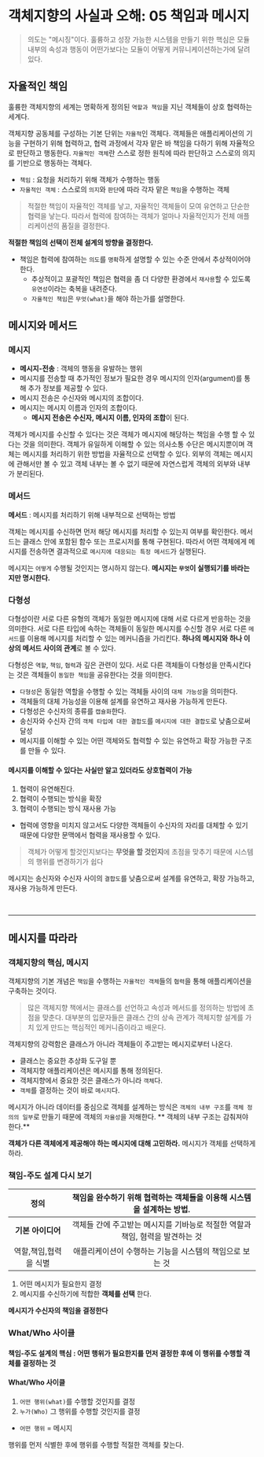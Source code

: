 # 객체지향의 사실과 오해: 05 책임과 메시지 

> 의도는 "메시징"이다. 훌륭하고 성장 가능한 시스템을 만들기 위한 핵심은 모듈 내부의 속성과 행동이 어떤가보다는 모듈이
> 어떻게 커뮤니케이션하는가에 달려있다. 
> 
## 자율적인 책임


훌륭한 객체지향의 세계는 명확하게 정의된 `역할과 책임`을 지닌 객체들이 상호 협력하는 세계다. 

객체지향 공동체를 구성하는 기본 단위는 `자율적`인 객체다. 객체들은 애플리케이션의 기능을 구현하기 위해 협력하고, 협력 과정에서 각자 
맡은 바 책임을 다하기 위해 자율적으로 판단하고 행동한다. `자율적인 객체`란 스스로 정한 원칙에 따라 판단하고 스스로의 의지를 
기반으로 행동하는 객체다. 
- `책임` : 요청을 처리하기 위해 객체가 수행하는 행동 
- `자율적인 객체` : 스스로의 `의지`와 `판단`에 따라 각자 맡은 `책임`을 수행하는 객체

> 적절한 책임이 자율적인 객체를 낳고, 자율적인 객체들이 모여 유연하고 단순한 협력을 낳는다. 따라서 협력에 참여하는 객체가
> 얼마나 자율적인지가 전체 애플리케이션의 품질을 결정한다.

**적절한 책임의 선택이 전체 설계의 방향을 결정한다.** 

- 책임은 협력에 참여하는 `의도`를 `명확`하게 설명할 수 있는 수준 안에서 추상적이어야 한다.
    - 추상적이고 포괄적인 책임은 협력을 좀 더 다양한 환경에서 `재사용`할 수 있도록 `유연성`이라는 축복을 내려준다.
    - `자율적인 책임`은 `무엇(what)`을 해야 하는가를 설명한다. 

## 메시지와 메서드 

### 메시지 
- **메시지-전송** : 객체의 행동을 유발하는 행위 
- 메시지를 전송할 때 추가적인 정보가 필요한 경우 메시지의 인자(argument)를 통해 추가 정보를 제공할 수 있다.
- 메시지 전송은 수신자와 메시지의 조합이다. 
- 메시지는 메시지 이름과 인자의 조합이다. 
    - **메시지 전송은 수신자, 메시지 이름, 인자의 조합**이 된다. 
    
객체가 메시지를 수신할 수 있다는 것은 객체가 메시지에 해당하는 책임을 수행 할 수 있다는 것을 의미한다. 
객체가 유일하게 이해할 수 있는 의사소통 수단은 메시지뿐이며 객체는 메시지를 처리하기 위한 방법을 자율적으로 선택할 수 있다.
외부의 객체는 메시지에 관해서만 볼 수 있고 객체 내부는 볼 수 없기 때문에 자연스럽게 객체의 외부와 내부가 분리된다.

### 메서드

**메서드** : 메시지를 처리하기 위해 내부적으로 선택하는 방법

객체는 메시지를 수신하면 먼저 해당 메시지를 처리할 수 있는지 여부를 확인한다. 메서드는 클래스 안에 포함된 함수 또는 
프로시저를 통해 구현된다. 따라서 어떤 객체에게 메시지를 전송하면 결과적으로 `메시지에 대응되는 특정 메서드`가 실행된다.

메시지는 `어떻게` 수행될 것인지는 명시하지 않는다. **메시지는 `무엇`이 실행되기를 바라는지만 명시한다.**


### 다형성 

다형성이란 서로 다른 유형의 객체가 동일한 메시지에 대해 서로 다르게 반응하는 것을 의미한다. 서로 다른 타입에 속하는 객체들이
동일한 메시지를 수신할 경우 서로 다른 `메서드`를 이용해 메시지를 처리할 수 있는 메커니즘을 가리킨다. **하나의 메시지와 하나 이상의 
메서드 사이의 관계**로 볼 수 있다. 

다형성은 `역할`, `책임`, `협력`과 깊은 관련이 있다. 서로 다른 객체들이 다형성을 만족시킨다는 것은 객체들이 `동일한 책임`을 공유한다는 것을 의미한다.
- `다형성`은 동일한 역할을 수행할 수 있는 객체들 사이의 `대체 가능성`을 의미한다.
- 객체들의 대체 가능성을 이용해 설계를 유연하고 재사용 가능하게 만든다. 
- 다형성은 수신자의 종류를 `캡슐화`한다. 
- 송신자와 수신자 간의 `객체 타입에 대한 결합도`를 `메시지에 대한 결합도`로 낮춤으로써 달성
- 메시지를 이해할 수 있는 어떤 객체와도 협력할 수 있는 유연하고 확장 가능한 구조를 만들 수 있다. 

#### 메시지를 이해할 수 있다는 사실만 알고 있더라도 상호협력이 가능
1. 협력이 유연해진다. 
2. 협력이 수행되는 방식을 확장
3. 협력이 수행되는 방식 재사용 가능
  - 협력에 영향을 미치지 않고서도 다양한 객체들이 수신자의 자리를 대체할 수 있기 때문에 다양한 문맥에서 협력을 재사용할 수 있다.

> 객체가 어떻게 할것인지보다는 **무엇을 할 것인지**에 초점을 맞추기 때문에 시스템의 행위를 변경하기가 쉽다

메시지는 송신자와 수신자 사이의 `결합도`를 낮춤으로써 설계를 유연하고, 확장 가능하고, 재사용 가능하게 만든다.

<br>

***

## 메시지를 따라라 
### 객체지향의 핵심, 메시지

객체지향의 기본 개념은 `책임`을 수행하는 `자율적인 객체`들의 `협력`을 통해 애플리케이션을 구축하는 것이다. 

> 많은 객체지향 책에서는 클래스를 선언하고 속성과 메서드를 정의하는 방법에 초점을 맞춘다.
> 대부분의 입문자들은 클래스 간의 상속 관계가 객체지향 설계를 가치 있게 만드는 핵심적인 메커니즘이라고 배운다. 

객체지향의 강력함은 클래스가 아니라 객체들이 주고받는 메시지로부터 나온다.
  - 클래스는 중요한 추상화 도구일 뿐
  - 객체지향 애플리케이션은 메시지를 통해 정의된다. 
  - 객체지향에서 중요한 것은 클래스가 아니라 `객체`다.
  - `객체`를 결정하는 것이 바로 `메시지`다. 

메시지가 아니라 데이터를 중심으로 객체를 설계하는 방식은 `객체의 내부 구조`를 `객체 정의의 일부`로 만들기 때문에 객체의 `자율성`을 저해한다. 
** 객체의 내부 구조는 감춰져야 한다.**

**객체가 다른 객체에게 제공해야 하는 메시지에 대해 고민하라.** 메시지가 객체를 선택하게 하라.

### 책임-주도 설계 다시 보기 
| **정의** | 책임을 완수하기 위해 협력하는 객체들을 이용해 시스템을 설계하는 방법.|
| :---: | :---:|
|**기본 아이디어** | 객체들 간에 주고받는 메시지를 기바능로 적절한 역할과 책임, 혐력을 발견하는 것|
|역할,책임,협력을 식별| 애플리케이션이 수행하는 기능을 시스템의 책임으로 보는 것 |

1. 어떤 메시지가 필요한지 결정
2. 메시지를 수신하기에 적합한 **객체를 선택** 한다. 

**메시지가 수신자의 책임을 결정한다**

### What/Who 사이클 

#### 책임-주도 설계의 핵심 : 어떤 행위가 필요한지를 먼저 결정한 후에 이 행위를 수행할 객체를 결정하는 것

#### What/Who 사이클 
1. `어떤 행위(what)`를 수행할 것인지를 결정 
2. `누가(Who)` 그 행위를 수행할 것인지를 결정 
- `어떤 행위` = 메시지 

행위를 먼저 식별한 후에 행위를 수행할 적절한 객체를 찾는다. 




